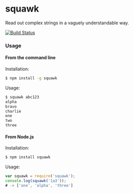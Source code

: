 squawk
======

Read out complex strings in a vaguely understandable way.

[![Build Status](https://travis-ci.org/banterability/squawk.svg?branch=master)](https://travis-ci.org/banterability/squawk)

### Usage

#### From the command line

Installation:

```bash
$ npm install -g squawk
```

Usage:

```bash
$ squawk abc123
alpha
bravo
charlie
one
two
three
```

#### From Node.js

Installation:

```bash
$ npm install squawk
```

Usage:

```javascript
var squawk = require('squawk');
console.log(squawk('1a3'));
# -> ['one', 'alpha', 'three']
```
